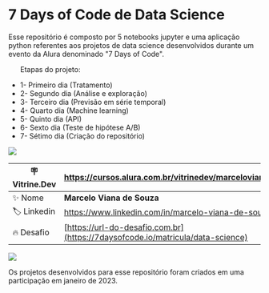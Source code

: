 <h1>7 Days of Code de Data Science</h1>

<p>Esse repositório é composto por 5 notebooks jupyter e uma aplicação python referentes aos projetos de data science desenvolvidos durante um evento da Alura denominado "7 Days of Code".</p>


<div class="container">
    <div class="row">
        <div class="col-6">
            <ul>
              <p>Etapas do projeto:</p>
              <li>1- Primeiro dia (Tratamento)</li>
              <li>2- Segundo dia (Análise e exploração)</li>
              <li>3- Terceiro dia (Previsão em série temporal)</li>
              <li>4- Quarto dia (Machine learning)</li>
              <li>5- Quinto dia (API)</li>
              <li>6- Sexto dia (Teste de hipótese A/B)</li>
              <li>7- Sétimo dia (Criação do repositório)</li>
            </ul>
        </div>
        <div class="col-6"> 
            <img src="https://7daysofcode.io/assets/img/background-7days.1662756777.svg">
        </div>
    </div>
</div>


| :placard: Vitrine.Dev |https://cursos.alura.com.br/vitrinedev/marceloviana1991|
| -------------  | --- |
| :sparkles: Nome        | **Marcelo Viana de Souza**
| :label: Linkedin | https://www.linkedin.com/in/marcelo-viana-de-souza/
| :fire: Desafio     | [https://url-do-desafio.com.br](https://7daysofcode.io/matricula/data-science)


![](https://7daysofcode.io/assets/img/background-7days.1662756777.svg#vitrinedev)

<p>Os projetos desenvolvidos para esse repositório foram criados em uma participação em janeiro de 2023.</p>



